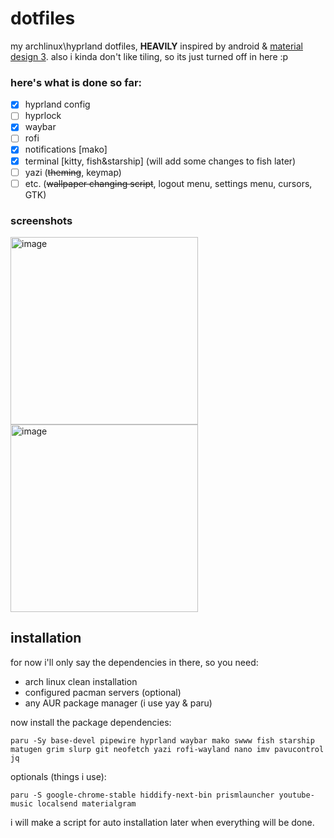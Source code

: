 # dotfiles
my archlinux\hyprland dotfiles, **HEAVILY** inspired by android & [material design 3](m3.material.io). also i kinda don't like tiling, so its just turned off in here :p
### here's what is done so far:
- [x] hyprland config
- [ ] hyprlock
- [x] waybar
- [ ] rofi
- [x] notifications [mako]
- [x] terminal [kitty, fish&starship] (will add some changes to fish later)
- [ ] yazi (~~theming~~, keymap)
- [ ] etc. (~~wallpaper changing script~~, logout menu, settings menu, cursors, GTK)
### screenshots
<img height="300" alt="image" src="https://github.com/user-attachments/assets/39122537-fb71-411e-bcc6-64728b344796" />
<img height="300" alt="image" src="https://github.com/user-attachments/assets/a1a06bc8-f067-45cf-b18f-2c0e09572d58" />

## installation
for now i'll only say the dependencies in there, so you need:
- arch linux clean installation
- configured pacman servers (optional)
- any AUR package manager (i use yay & paru)

now install the package dependencies:
```
paru -Sy base-devel pipewire hyprland waybar mako swww fish starship matugen grim slurp git neofetch yazi rofi-wayland nano imv pavucontrol jq
```
optionals (things i use):
```
paru -S google-chrome-stable hiddify-next-bin prismlauncher youtube-music localsend materialgram
```

i will make a script for auto installation later when everything will be done.
